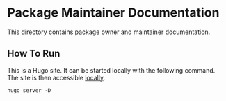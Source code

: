 # Package Maintainer Documentation

This directory contains package owner and maintainer documentation.

## How To Run

This is a Hugo site. It can be started locally with the following command. The site is then accessible [locally](http://localhost:1313).

```shell
hugo server -D
```
